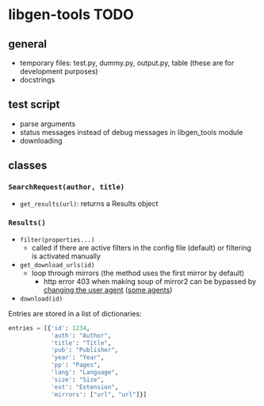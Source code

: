 # libgen-tools TODO

## general

- temporary files: test.py, dummy.py, output.py, table (these are for development purposes)
- docstrings

## test script

- parse arguments
- status messages instead of debug messages in libgen_tools module
- downloading

## classes

### `SearchRequest(author, title)`

- `get_results(url)`: returns a Results object

### `Results()`

- `filter(properties...)`
  - called if there are active filters in the config file (default) or filtering is activated manually
- `get_download_urls(id)`
  - loop through mirrors (the method uses the first mirror by default)
    - http error 403 when making soup of mirror2 can be bypassed by [changing the user agent](https://stackoverflow.com/questions/24226781/changing-user-agent-in-python-3-for-urrlib-request-urlopen) ([some agents](https://www.zenrows.com/blog/user-agent-web-scraping#importance))
- `download(id)`

Entries are stored in a list of dictionaries:

```python
entries = [{'id': 1234, 
            'auth': "Author", 
            'title': "Title", 
            'pub': "Publisher", 
            'year': "Year", 
            'pp': "Pages", 
            'lang': "Language", 
            'size': "Size", 
            'ext': "Extension", 
            'mirrors': ["url", "url"]}]
```
